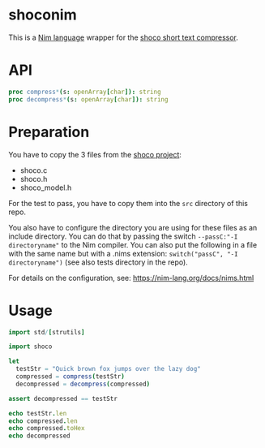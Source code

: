# shoconim
This is a [Nim language](https://nim-lang.org/) wrapper for the [shoco short text compressor](https://ed-von-schleck.github.io/shoco/).

# API
```nim
proc compress*(s: openArray[char]): string
proc decompress*(s: openArray[char]): string
```

# Preparation

You have to copy the 3 files from the [shoco project](https://github.com/Ed-von-Schleck/shoco):

* shoco.c
* shoco.h
* shoco_model.h

For the test to pass, you have to copy them into the `src` directory of this repo.

You also have to configure the directory you are using for these files as an include directory. You can do that by passing the switch `--passC:"-I directoryname"` to the Nim compiler. You can also put the following in a file with the same name but with a .nims extension: `switch("passC", "-I directoryname")` (see also tests directory in the repo).

For details on the configuration, see: https://nim-lang.org/docs/nims.html

# Usage

```nim
import std/[strutils]

import shoco

let
  testStr = "Quick brown fox jumps over the lazy dog"
  compressed = compress(testStr)
  decompressed = decompress(compressed)

assert decompressed == testStr

echo testStr.len
echo compressed.len
echo compressed.toHex
echo decompressed
```
